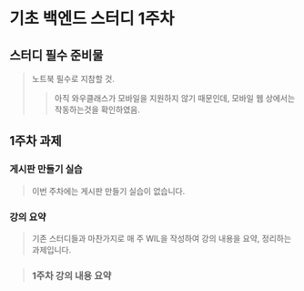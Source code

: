 기초 백엔드 스터디 1주차
=============
## 스터디 필수 준비물
>노트북 필수로 지참할 것.
>   >아직 와우클래스가 모바일을 지원하지 않기 때문인데, 모바일 웹 상에서는 작동하는것을 확인하였음.

## 1주차 과제
### 게시판 만들기 실습
>이번 주차에는 게시판 만들기 실습이 없습니다.
>
### 강의 요약
>기존 스터디들과 마찬가지로 매 주 WIL을 작성하여 강의 내용을 요약, 정리하는 과제입니다.

>### 1주차 강의 내용 요약
>